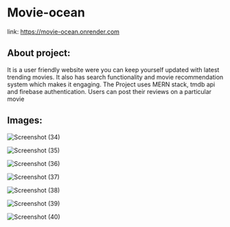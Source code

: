 # Movie-ocean

link: https://movie-ocean.onrender.com

## About project: 

It is a user friendly website were you can keep yourself updated with latest trending movies. It also has search functionality and movie recommendation system which makes it engaging. The Project uses MERN
stack, tmdb api and firebase authentication. Users can post their reviews on a particular movie

## Images: 

![Screenshot (34)](https://user-images.githubusercontent.com/115392530/236684756-9905c49e-99ba-405e-865d-f5b16ac51df2.png)

![Screenshot (35)](https://user-images.githubusercontent.com/115392530/236684759-cee5e7e8-4e41-4544-acbd-c3e404ba4ad4.png)

![Screenshot (36)](https://user-images.githubusercontent.com/115392530/236684764-da73d0fa-8fd9-4215-84dd-2fef1c9d9ebd.png)

![Screenshot (37)](https://user-images.githubusercontent.com/115392530/236684766-f9001172-4ffb-45ab-a085-2f15a8b83b8c.png)

![Screenshot (38)](https://user-images.githubusercontent.com/115392530/236684773-49ae69bf-1e81-485b-997a-16190304f5ec.png)

![Screenshot (39)](https://user-images.githubusercontent.com/115392530/236684781-65cd6ede-06cd-4597-99fa-5db261eb8843.png)

![Screenshot (40)](https://user-images.githubusercontent.com/115392530/236684783-bf0b3eba-d69c-4190-9bbd-c3f461ce9294.png)
